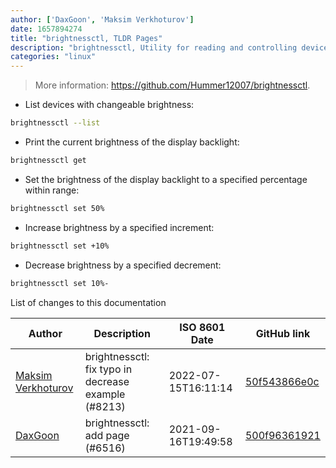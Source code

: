 ```yaml
---
author: ['DaxGoon', 'Maksim Verkhoturov']
date: 1657894274
title: "brightnessctl, TLDR Pages"
description: "brightnessctl, Utility for reading and controlling device brightness for GNU/Linux operating systems."
categories: "linux"
---
```

> More information: <https://github.com/Hummer12007/brightnessctl>.

- List devices with changeable brightness:

```bash
brightnessctl --list
```

- Print the current brightness of the display backlight:

```bash
brightnessctl get
```

- Set the brightness of the display backlight to a specified percentage within range:

```bash
brightnessctl set 50%
```

- Increase brightness by a specified increment:

```bash
brightnessctl set +10%
```

- Decrease brightness by a specified decrement:

```bash
brightnessctl set 10%-
```
List of changes to this documentation


Author | Description | ISO 8601 Date | GitHub link
------|-----|-----|-----
[Maksim Verkhoturov](mailto:sd32@protonmail.com) | brightnessctl: fix typo in decrease example (#8213) | 2022-07-15T16:11:14 | [50f543866e0c](https://github.com/tldr-pages/tldr/commit/50f543866e0cbe34d70b19cc1eca4cd53a8f8120)
[DaxGoon](mailto:44712376+DaxGoon@users.noreply.github.com) | brightnessctl: add page (#6516) | 2021-09-16T19:49:58 | [500f96361921](https://github.com/tldr-pages/tldr/commit/500f963619216ef138f0cd45d9050ca871e1c499)

